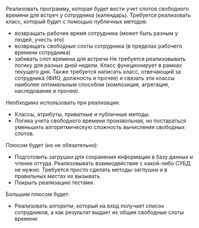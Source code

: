 Реализовать программу, которая будет вести учет слотов свободного времени для встреч у сотрудника (календарь).
Требуется реализовать класс, который будет с помощью публичных методов:
- возвращать рабочее время сотрудника (может быть разным у людей, учесть это)
- возвращать свободные слоты сотрудника (в пределах рабочего времени сотрудника)
- забивать слот времени для встречи
Не требуется реализовывать логику для разных дней недели. Класс функционирует в рамках текущего дня.
Также требуется написать класс, отвечающий за сотрудника (ФИО, должность и прочее) и связать эти классы наиболее оптимальным способом (композиция, агрегация, наследование и прочее).


Необходимо использовать при реализации:
- Классы, атрибуты, приватные и публичные методы.
- Логика учета свободного времени произвольная, но постараться уменьшить алгоритмическую сложность вычисления свободных слотов.

Плюсом будет (но не обязательно):
- Подготовить загрушки для сохранения информации в базу данных и чтение оттуда. Реализовывать взаимодействие с какой-либо СУБД не нужно. Требуется просто сделать методы-заглушки и в правильных местах их вызывать.
- Покрыть реализацию тестами.

Большим плюсом будет:
- Реализовать алгоритм, который на вход получает список сотрудников, а как результат выдает их общие свободные слоты времени